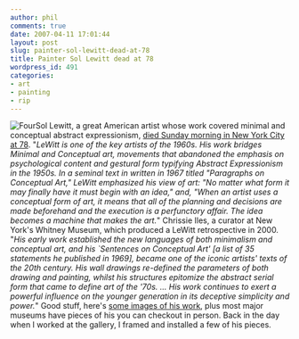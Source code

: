 ```yaml
---
author: phil
comments: true
date: 2007-04-11 17:01:44
layout: post
slug: painter-sol-lewitt-dead-at-78
title: Painter Sol Lewitt dead at 78
wordpress_id: 491
categories:
- art
- painting
- rip
---
```


![Four](http://fak3r.com/wp-content/uploads/2007/04/lewitt_four.jpg)Sol Lewitt, a great American artist whose work covered minimal and conceptual abstract expressionism, [died Sunday morning in New York City at 78](http://www.courant.com/features/lifestyle/hc-sollewittobit.artapr09,0,5164051.story?coll=hc-big-headlines-breaking). "_LeWitt is one of the key artists of the 1960s. His work bridges Minimal and Conceptual art, movements that abandoned the emphasis on psychological content and gestural form typifying Abstract Expressionism in the 1950s. In a seminal text in written in 1967 titled "Paragraphs on Conceptual Art," LeWitt emphasized his view of art: "No matter what form it may finally have it must begin with an idea," and, "When an artist uses a conceptual form of art, it means that all of the planning and decisions are made beforehand and the execution is a perfunctory affair. The idea becomes a machine that makes the art._" Chrissie Iles, a curator at New York's Whitney Museum, which produced a LeWitt retrospective in 2000. "_His early work established the new languages of both minimalism and conceptual art, and his `Sentences on Conceptual Art' [a list of 35 statements he published in 1969], became one of the iconic artists' texts of the 20th century. His wall drawings re-defined the parameters of both drawing and painting, whilst his structures epitomize the abstract serial form that came to define art of the '70s. ... His work continues to exert a powerful influence on the younger generation in its deceptive simplicity and power._" Good stuff, here's [some images of his work](http://www.artnet.com/Artists/ArtistHomePage.aspx?artist_id=10484&page_tab=Artworks_for_sale), plus most major museums have pieces of his you can checkout in person. Back in the day when I worked at the gallery, I framed and installed a few of his pieces.
